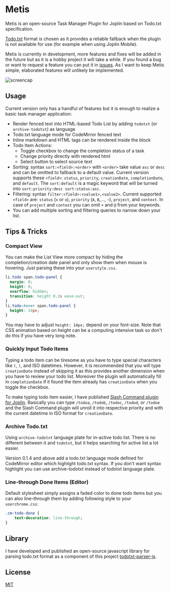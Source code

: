 # Metis

Metis is an open-source Task Manager Plugin for Joplin based on Todo.txt specification.

[Todo.txt](http://todotxt.org/) format is chosen as it provides a reliable fallback when the plugin is not available for use (for example when using Joplin Mobile).

Metis is currently in development, more features and fixes will be added in the future but as it is a hobby project it will take a while.
If you found a bug or want to request a feature you can put it in [issues](https://github.com/hieuthi/joplin-plugin-metis/issues). As I want to keep Metis simple, elaborated features will unlikely be implemented.

![screencap](https://raw.githubusercontent.com/hieuthi/joplin-plugin-metis/main/docs/metis-v0.1.1-screencap.gif)

## Usage
Current version only has a handful of features but it is enough to realize a basic task manager application:
- Render fenced text into HTML-based Todo List by adding `todotxt` (or `archive-todotxt`) as language
- Todo.txt language mode for CodeMirror fenced text
- Inline markdown and HTML tags can be rendered inside the block
- Todo Item Actions:
  - Toggle checkbox to change the completion status of a task
  - Change priority directly with rendered html
  - Select button to select source text
- Sorting: syntax `sort:<field>:<order>` with `<order>` take value `asc` or `desc` and can be omitted to fallback to a default value. Current version supports these `<field>`: `status`, `priority`, `creationDate`, `completionDate`, and `default`. The `sort:default` is a magic keyword that will be turned into `sort:priority:desc sort:status:asc`.
- Filtering: syntax `filter:<field>:<value1>,<value2>`. Current supported `<field>` are: `status` (`x` or `o`), `priority` (`A`, `B`,..., `~`), `project`, and `context`. In case of `project` and `context` you can omit `+` and `@` from your keywords.
- You can add multiple sorting and filtering queries to narrow down your list.

## Tips & Tricks

### Compact View
You can make the List View more compact by hiding the completion/creation date panel and only show them when mouse is hovering. Just parsing these into your `userstyle.css`. 
```css
li.todo span.todo-panel {
  margin: 0;
  height: 0;
  overflow: hidden;
  transition: height 0.2s ease-out;
}
li.todo:hover span.todo-panel {
  height: 14px;
}
```
You may have to adjust `height: 14px;` depend on your font-size. Note that CSS animation based on height can be a computing intensive task so don't do this if you have very long note.

### Quickly Input Todo Items
Typing a todo item can be tiresome as you have to type special characters like `(`, `)`, and ISO datetimes. However, it is recommended that you will type `creationDate` instead of skipping it as this provides another dimension when you have to review your todo list. Moreover the plugin will automatically fill in `completionDate` if it found the item already has `creationDate` when you toggle the checkbox.

To make typing todo item easier, I have published [Slash Command plugin for Joplin](https://github.com/hieuthi/joplin-plugin-slash-commands). Basically you can type `/todoa`, `/todob`, `/todoc`, `/todod`, or `/todoe` and the Slash Command plugin will unroll it into respective priority and with the current datetime in ISO format for `creationDate`.

### Archive Todo.txt
Using `archive-todotxt` language plate for in-active todo list. There is no different between it and `todotxt`, but it helps searching for active list a lot easier.

Version 0.1.4 and above add a todo.txt language  mode defined for CodeMirror editor which highlight todo.txt syntax. If you don't want syntax highlight you can use archive-todotxt instead of todotxt language plate.

### Line-through Done Items (Editor)
Default stylesheet simply assigns a faded color to done todo items but you can also line-through them by adding following style to your `userchrome.css`:
```css
.cm-todo-done {
    text-decoration: line-through;
}
```

## Library
I have developed and published an open-source javascript library for parsing todo.txt format as a component of this project [todotxt-parser-js](https://github.com/hieuthi/todotxt-parser-js).

## License
[MIT](https://raw.githubusercontent.com/hieuthi/joplin-plugin-metis/main/LICENSE)
